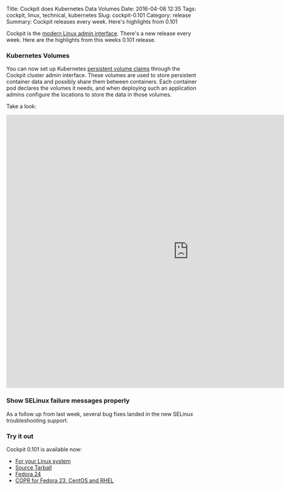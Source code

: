 Title: Cockpit does Kubernetes Data Volumes
Date: 2016-04-08 12:35
Tags: cockpit, linux, technical, kubernetes
Slug: cockpit-0.101
Category: release
Summary: Cockpit releases every week. Here's highlights from 0.101

Cockpit is the [modern Linux admin interface](http://cockpit-project.org/). There's a new release every week. Here are the highlights from this weeks 0.101 release.

### Kubernetes Volumes

You can now set up Kubernetes [persistent volume claims](http://kubernetes.io/docs/user-guide/persistent-volumes/) through the Cockpit cluster admin interface. These volumes are used to store persistent container data and possibly share them between containers. Each container pod declares the volumes it needs, and when deploying such an application admins configure the locations to store the data in those volumes.

Take a look:

<iframe width="960" height="720" src="https://www.youtube.com/embed/rlWeO_MsJOA?rel=0" frameborder="0" allowfullscreen></iframe>

### Show SELinux failure messages properly

As a follow up from last week, several bug fixes landed in the new SELinux troubleshooting support.

### Try it out

Cockpit 0.101 is available now:

 * [For your Linux system](http://cockpit-project.org/running.html)
 * [Source Tarball](https://github.com/cockpit-project/cockpit/releases/tag/0.101)
 * [Fedora 24](https://bodhi.fedoraproject.org/updates/cockpit-0.101-1.fc24)
 * [COPR for Fedora 23, CentOS and RHEL](https://copr.fedoraproject.org/coprs/g/cockpit/cockpit-preview/)

